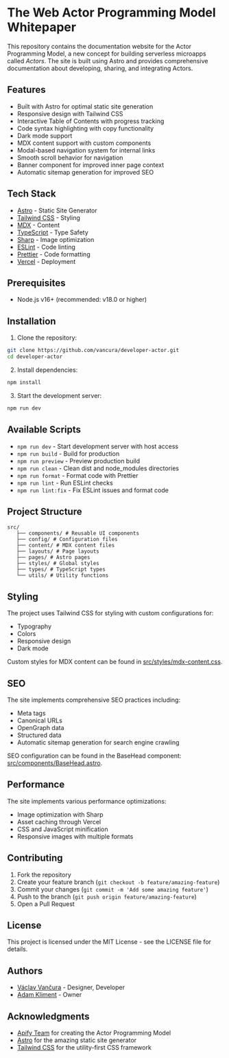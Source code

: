 # The Web Actor Programming Model Whitepaper

This repository contains the documentation website for the Actor Programming Model, a new concept for building serverless microapps called _Actors_. The site is built using Astro and provides comprehensive documentation about developing, sharing, and integrating Actors.

## Features

- Built with Astro for optimal static site generation
- Responsive design with Tailwind CSS
- Interactive Table of Contents with progress tracking
- Code syntax highlighting with copy functionality
- Dark mode support
- MDX content support with custom components
- Modal-based navigation system for internal links
- Smooth scroll behavior for navigation
- Banner component for improved inner page context
- Automatic sitemap generation for improved SEO

## Tech Stack

- [Astro](https://astro.build) - Static Site Generator
- [Tailwind CSS](https://tailwindcss.com) - Styling
- [MDX](https://mdxjs.com) - Content
- [TypeScript](https://www.typescriptlang.org) - Type Safety
- [Sharp](https://sharp.pixelplumbing.com/) - Image optimization
- [ESLint](https://eslint.org/) - Code linting
- [Prettier](https://prettier.io/) - Code formatting
- [Vercel](https://vercel.com) - Deployment

## Prerequisites

- Node.js v16+ (recommended: v18.0 or higher)

## Installation

1. Clone the repository:

```bash
git clone https://github.com/vancura/developer-actor.git
cd developer-actor
```

2. Install dependencies:

```bash
npm install
```

3. Start the development server:

```bash
npm run dev
```

## Available Scripts

- `npm run dev` - Start development server with host access
- `npm run build` - Build for production
- `npm run preview` - Preview production build
- `npm run clean` - Clean dist and node_modules directories
- `npm run format` - Format code with Prettier
- `npm run lint` - Run ESLint checks
- `npm run lint:fix` - Fix ESLint issues and format code

## Project Structure

```
src/
   ├── components/ # Reusable UI components
   ├── config/ # Configuration files
   ├── content/ # MDX content files
   ├── layouts/ # Page layouts
   ├── pages/ # Astro pages
   ├── styles/ # Global styles
   ├── types/ # TypeScript types
   └── utils/ # Utility functions
```

## Styling

The project uses Tailwind CSS for styling with custom configurations for:

- Typography
- Colors
- Responsive design
- Dark mode

Custom styles for MDX content can be found in [src/styles/mdx-content.css](src/styles/mdx-content.css).

## SEO

The site implements comprehensive SEO practices including:

- Meta tags
- Canonical URLs
- OpenGraph data
- Structured data
- Automatic sitemap generation for search engine crawling

SEO configuration can be found in the BaseHead component: [src/components/BaseHead.astro](src/components/BaseHead.astro).

## Performance

The site implements various performance optimizations:

- Image optimization with Sharp
- Asset caching through Vercel
- CSS and JavaScript minification
- Responsive images with multiple formats

## Contributing

1. Fork the repository
2. Create your feature branch (`git checkout -b feature/amazing-feature`)
3. Commit your changes (`git commit -m 'Add some amazing feature'`)
4. Push to the branch (`git push origin feature/amazing-feature`)
5. Open a Pull Request

## License

This project is licensed under the MIT License - see the LICENSE file for details.

## Authors

- [Václav Vančura](https://github.com/vancura) - Designer, Developer
- [Adam Kliment](https://github.com/netmilk) - Owner

## Acknowledgments

- [Apify Team](https://apify.com) for creating the Actor Programming Model
- [Astro](https://astro.build) for the amazing static site generator
- [Tailwind CSS](https://tailwindcss.com) for the utility-first CSS framework
